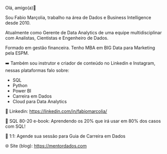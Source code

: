 Olá, amigo(a)👋

Sou Fabio Marçolia, trabalho na área de Dados e Business Intelligence desde 2010. 

Atualmente como Gerente de Data Analytics de uma equipe multidisciplinar com Analistas, Cientistas e Engenheiro de Dados.

Formado em gestão financeira. Tenho MBA em BIG Data para Marketing pela ESPM.

➡️ Também sou instrutor e criador de conteúdo no Linkedin e Instagram, nessas plataformas falo sobre: 

- SQL
- Python
- Power BI
- Carreira em Dados
- Cloud para Data Analytics

📅 Linkedin: https://linkedin.com/in/fabiomarcolia/

📒 SQL 80-20 e-book: Aprendendo os 20% que irá usar em 80% dos casos com SQL! 

🤝 1:1: Agende sua sessão para Guia de Carreira em Dados

🌐 Site (blog): https://mentordados.com 
